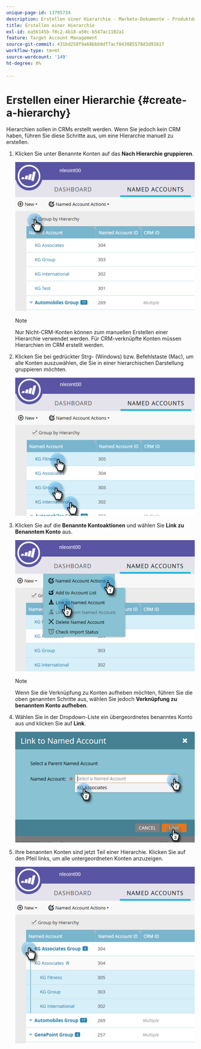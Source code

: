 ```yaml
---
unique-page-id: 13795734
description: Erstellen einer Hierarchie - Marketo-Dokumente - Produktdokumentation
title: Erstellen einer Hierarchie
exl-id: ea56145b-f8c2-4b18-a50c-b547ac1102a1
feature: Target Account Management
source-git-commit: 431bd258f9a68bbb9df7acf043085578d3d91b1f
workflow-type: tm+mt
source-wordcount: '149'
ht-degree: 0%

---
```


# Erstellen einer Hierarchie {#create-a-hierarchy}

Hierarchien sollen in CRMs erstellt werden. Wenn Sie jedoch kein CRM haben, führen Sie diese Schritte aus, um eine Hierarchie manuell zu erstellen.

1. Klicken Sie unter Benannte Konten auf das **Nach Hierarchie gruppieren**.

   ![](assets/create-a-hierarchy-1.png)

   >[!NOTE]
   >
   >Nur Nicht-CRM-Konten können zum manuellen Erstellen einer Hierarchie verwendet werden. Für CRM-verknüpfte Konten müssen Hierarchien im CRM erstellt werden.

1. Klicken Sie bei gedrückter Strg- (Windows) bzw. Befehlstaste (Mac), um alle Konten auszuwählen, die Sie in einer hierarchischen Darstellung gruppieren möchten.

   ![](assets/create-a-hierarchy-2.png)

1. Klicken Sie auf die **Benannte Kontoaktionen** und wählen Sie **Link zu Benanntem Konto** aus.

   ![](assets/create-a-hierarchy-3.png)

   >[!NOTE]
   >
   >Wenn Sie die Verknüpfung zu Konten aufheben möchten, führen Sie die oben genannten Schritte aus, wählen Sie jedoch **Verknüpfung zu benanntem Konto aufheben**.

1. Wählen Sie in der Dropdown-Liste ein übergeordnetes benanntes Konto aus und klicken Sie auf **Link**.

   ![](assets/create-a-hierarchy-4.png)

1. Ihre benannten Konten sind jetzt Teil einer Hierarchie. Klicken Sie auf den Pfeil links, um alle untergeordneten Konten anzuzeigen.

   ![](assets/create-a-hierarchy-5.png)
